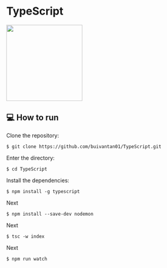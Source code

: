 # TypeScript
<!-- ![image](https://user-images.githubusercontent.com/38081852/87239831-f8f7b100-c3e9-11ea-92df-5d7c8c4458d2.png) -->
<img width="200px" src="https://user-images.githubusercontent.com/38081852/87239831-f8f7b100-c3e9-11ea-92df-5d7c8c4458d2.png">




## :computer: How to run

Clone the repository:

```
$ git clone https://github.com/buivantan01/TypeScript.git
```

Enter the directory:

```
$ cd TypeScript
```

Install the dependencies:

```
$ npm install -g typescript
```

Next

```
$ npm install --save-dev nodemon
```

Next

```
$ tsc -w index
```


Next

```
$ npm run watch
```
